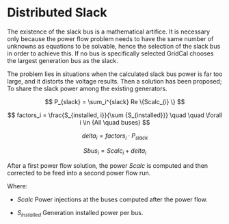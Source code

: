 # Distributed Slack

The existence of the slack bus is a mathematical artifice. It is necessary only because the
power flow problem needs to have the same number of unknowns as equations to be solvable,
hence the selection of the slack bus in order to achieve this. If no bus is specifically selected
GridCal chooses the largest generation bus as the slack.

The problem lies in situations when the calculated slack bus power is far too large, and it
distorts the voltage results. Then a solution has been proposed; To share the slack power
among the existing generators.

$$
    P_{slack} = \sum_i^{slack} Re \{Scalc_{i} \}
$$

$$
    factors_i = \frac{S_{installed, i}}{\sum {S_{installed}}} \quad \quad \forall i \in {All \quad buses}
$$

$$
    delta_i = factors_i \cdot P_{slack}
$$

$$
    Sbus_i = Scalc_i + delta_i
$$

After a first power flow solution, the power $Scalc$ is computed and then corrected to be feed into
a second power flow run.

Where:

- $Scalc$ Power injections at the buses computed after the power flow.

- $S_{installed}$ Generation installed power per bus.

